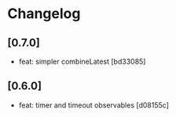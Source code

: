 # Changelog

## [0.7.0]

-   feat: simpler combineLatest [bd33085]

## [0.6.0]

- feat: timer and timeout observables [d08155c]